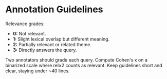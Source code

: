 # Annotation Guidelines

Relevance grades:
- **0:** Not relevant.
- **1:** Slight lexical overlap but different meaning.
- **2:** Partially relevant or related theme.
- **3:** Directly answers the query.

Two annotators should grade each query. Compute Cohen's κ on a binarized scale where rel≥2 counts as relevant.
Keep guidelines short and clear, staying under ~40 lines.

